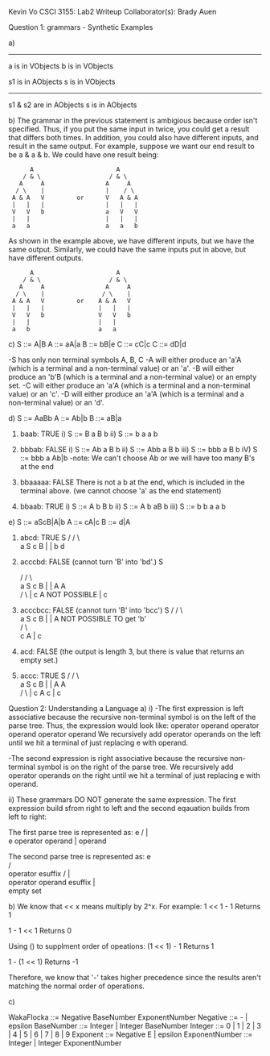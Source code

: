 Kevin Vo
CSCI 3155: Lab2 Writeup
Collaborator(s): Brady Auen


Question 1: grammars - Synthetic Examples

a) 

----------------------------------
a is in VObjects  b is in VObjects


  s1 is in AObjects       s is in VObjects
-----------------------   ----------------
s1 & s2 are in AObjects   s is in AObjects

b) The grammar in the previous statement is ambigious because order isn't specified. Thus, if you put the same input in twice, you could get a result that differs both times. In addition, you could also have different inputs, and result in the same output. For example, suppose we want our end result to be a & a & b. We could have one result being:

          A                       A
        / & \                   / & \
       A     A                 A     A
      / \    |                 |    / \
     A & A   V         or      V   A & A
     |   |   |                 |   |   |
     V   V   b                 a   V   V
     |   |                     |   |   |
     a   a                     a   a   b
     
As shown in the example above, we have different inputs, but we have the same output. Similarly, we could have the same inputs put in above, but have different outputs.

          A                       A
        / & \                   / & \
       A     A                 A     A
      / \    |                / \    |
     A & A   V         or    A & A   V
     |   |   |               |   |   |
     V   V   b               V   V   b
     |   |                   |   |
     a   b                   a   a

c)
S ::= A|B
A ::= aA|a
B ::= bB|e
C ::= cC|c
C ::= dD|d

-S has only non terminal symbols A, B, C
-A will either produce an 'a'A (which is a terminal and a non-terminal value) or an 'a'.
-B will either produce an 'b'B (which is a terminal and a non-terminal value) or an empty set.
-C will either produce an 'a'A (which is a terminal and a non-terminal value) or an 'c'.
-D will either produce an 'a'A (which is a terminal and a non-terminal value) or an 'd'.

d)
S ::= AaBb
A ::= Ab|b
B ::= aB|a

  1. baab: TRUE
    i)  S ::= B a B b
    ii) S ::= b a a b
  
  2. bbbab: FALSE
    i)   S ::= Ab a B b
    ii)  S ::= Abb a B b
    iii) S ::= bbb a B b
    iV)  S ::= bbb a Ab|b
    -note: We can't choose Ab or we will have too many B's at the end
  
  3. bbaaaaa: FALSE
    There is not a b at the end, which is included in the terminal above. (we cannot choose 'a' as the
    end statement)
 
  4. bbaab: TRUE
    i)   S ::= A b B  b
    ii)  S ::= A b aB b
    iii) S ::= b b a a b
    
e)
S ::= aScB|A|b
A ::= cA|c
B ::= d|A

  1. abcd: TRUE
            S
        / /   \ \
       a S     c B
         |       |
         b       d      
  
  2. acccbd: FALSE (cannot turn 'B' into 'bd'.)
            S

        / /   \ \
       a S     c B
         |       |
         A       A  
        / \      |
       c   A    NOT POSSIBLE
           |
           c
  
  3. acccbcc: FALSE (cannot turn 'B' into 'bcc')
            S
        / /   \ \
       a S     c B
         |       |
         A    NOT POSSIBLE TO get 'b'  
        / \     
       c   A
           |
           c
  4. acd: FALSE (the output is length 3, but there is value that returns an empty set.)
  
  5. accc: TRUE
              S
        / /   \ \
       a S     c B
         |       |
         A       A  
        / \      |
       c   A     c
           |
           c
           
Question 2: Understanding a Language
a)
  i)
  -The first expression is left associative because the recursive non-terminal symbol is on the left of the parse tree.
  Thus, the expression would look like:
  operator operand operator operand operator operand 
  We recursively add operator operands on the left until we hit a terminal of just replacing e with 
  operand. 

  -The second expression is right associative because the recursive non-terminal symbol is on the right of the parse tree.
  We recursively add operator operands on the right until we hit a terminal of just replacing e with operand.
  
  ii) These grammars DO NOT generate the same expression. The first expression build sfrom right to left
  and the second eqauation builds from left to right:
  
  The first parse tree is represented as:
                     e
             /      |       \
            e    operator  operand
            | 
        operand
        
  The second parse tree is represented as:
                     e     
                 /         \
            operator     esuffix
                       /    |    \
                operator operand  esuffix
                                    |  
                                empty set
        
b)
We know that << x means multiply by 2^x. For example:
  1 << 1 - 1
  Returns 1
  
  1 - 1 << 1
  Returns 0
  
  Using () to supplment order of opeations:
  (1 << 1) - 1
  Returns 1
  
  1 - (1 << 1)
  Returns -1
  
Therefore, we know that '-' takes higher precedence since the results aren't matching the normal order of operations.

c)

WakaFlocka     ::= Negative BaseNumber ExponentNumber
Negative       ::= - | epsilon
BaseNumber     ::= Integer | Integer BaseNumber
Integer        ::= 0 | 1 | 2 | 3 | 4 | 5 | 6 | 7 | 8 | 9
Exponent       ::= Negative E | epsilon
ExponentNumber ::= Integer | Integer ExponentNumber
